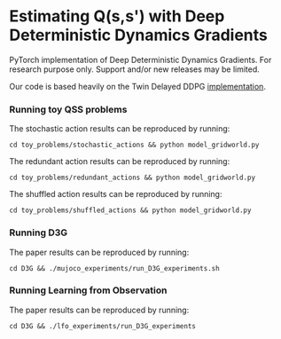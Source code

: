 # Estimating Q(s,s') with Deep Deterministic Dynamics Gradients

PyTorch implementation of Deep Deterministic Dynamics Gradients. For research purpose only. Support and/or new releases may be limited.

Our code is based heavily on the Twin Delayed DDPG [implementation](https://github.com/sfujim/TD3).

### Running toy QSS problems
The stochastic action results can be reproduced by running:
```
cd toy_problems/stochastic_actions && python model_gridworld.py
```

The redundant action results can be reproduced by running:
```
cd toy_problems/redundant_actions && python model_gridworld.py
```

The shuffled action results can be reproduced by running:
```
cd toy_problems/shuffled_actions && python model_gridworld.py
```

### Running D3G
The paper results can be reproduced by running:
```
cd D3G && ./mujoco_experiments/run_D3G_experiments.sh
```

### Running Learning from Observation
The paper results can be reproduced by running:
```
cd D3G && ./lfo_experiments/run_D3G_experiments
```
